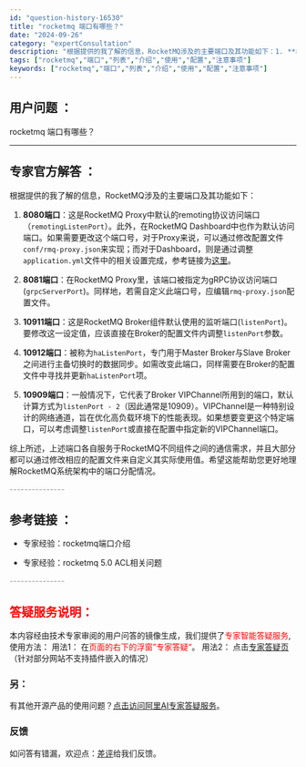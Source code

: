 ```yaml
---
id: "question-history-16530"
title: "rocketmq 端口有哪些？"
date: "2024-09-26"
category: "expertConsultation"
description: "根据提供的我了解的信息，RocketMQ涉及的主要端口及其功能如下：1. **8080端口**：这是RocketMQ Proxy中默认的remoting协议访问端口（`remotingListenPort`）。此外，在RocketMQ Dashboard中也作为默认访问端口。如果需要更改这个端口号，"
tags: ["rocketmq","端口","列表","介绍","使用","配置","注意事项"]
keywords: ["rocketmq","端口","列表","介绍","使用","配置","注意事项"]
---
```


## 用户问题 ： 
 rocketmq 端口有哪些？  

---------------
## 专家官方解答 ：

根据提供的我了解的信息，RocketMQ涉及的主要端口及其功能如下：

1. **8080端口**：这是RocketMQ Proxy中默认的remoting协议访问端口（`remotingListenPort`）。此外，在RocketMQ Dashboard中也作为默认访问端口。如果需要更改这个端口号，对于Proxy来说，可以通过修改配置文件`conf/rmq-proxy.json`来实现；而对于Dashboard，则是通过调整`application.yml`文件中的相关设置完成，参考链接为[这里](https://github.com/apache/rocketmq-dashboard/blob/master/src/main/resources/application.yml)。

2. **8081端口**：在RocketMQ Proxy里，该端口被指定为gRPC协议访问端口(`grpcServerPort`)。同样地，若需自定义此端口号，应编辑`rmq-proxy.json`配置文件。

3. **10911端口**：这是RocketMQ Broker组件默认使用的监听端口(`listenPort`)。要修改这一设定值，应该直接在Broker的配置文件内调整`listenPort`参数。

4. **10912端口**：被称为`haListenPort`，专门用于Master Broker与Slave Broker之间进行主备切换时的数据同步。如需改变此端口，同样需要在Broker的配置文件中寻找并更新`haListenPort`项。

5. **10909端口**：一般情况下，它代表了Broker VIPChannel所用到的端口，默认计算方式为`listenPort - 2`（因此通常是10909）。VIPChannel是一种特别设计的网络通道，旨在优化高负载环境下的性能表现。如果想要变更这个特定端口，可以考虑调整`listenPort`或直接在配置中指定新的VIPChannel端口。

综上所述，上述端口各自服务于RocketMQ不同组件之间的通信需求，并且大部分都可以通过修改相应的配置文件来自定义其实际使用值。希望这能帮助您更好地理解RocketMQ系统架构中的端口分配情况。


<font color="#949494">---------------</font> 


## 参考链接 ：

* 专家经验：rocketmq端口介绍 
 
 * 专家经验：rocketmq 5.0 ACL相关问题 


 <font color="#949494">---------------</font> 
 


## <font color="#FF0000">答疑服务说明：</font> 

本内容经由技术专家审阅的用户问答的镜像生成，我们提供了<font color="#FF0000">专家智能答疑服务</font>,使用方法：
用法1： 在<font color="#FF0000">页面的右下的浮窗”专家答疑“</font>。
用法2： 点击[专家答疑页](https://answer.opensource.alibaba.com/docs/intro)（针对部分网站不支持插件嵌入的情况）
### 另：


有其他开源产品的使用问题？[点击访问阿里AI专家答疑服务](https://answer.opensource.alibaba.com/docs/intro)。
### 反馈
如问答有错漏，欢迎点：[差评](https://ai.nacos.io/user/feedbackByEnhancerGradePOJOID?enhancerGradePOJOId=17251)给我们反馈。
